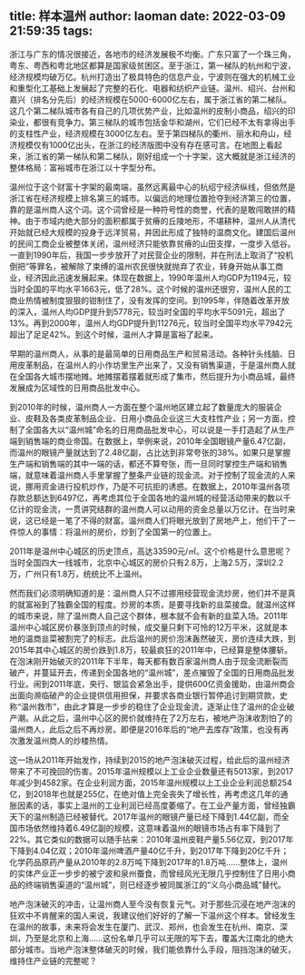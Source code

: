 title: 样本温州
author: laoman
date: 2022-03-09 21:59:35
tags:
---
浙江与广东的情况很接近，各地市的经济发展极不均衡。广东只富了一个珠三角，粤东、粤西和粤北地区都算是国家级贫困区。至于浙江，第一梯队的杭州和宁波，经济规模均破万亿。杭州打造出了极具特色的信息产业，宁波则在强大的机械工业和重型化工基础上发展起了完整的石化、电器和纺织产业链。温州、绍兴、台州和嘉兴（排名分先后）的经济规模在5000-6000亿左右，属于浙江省的第二梯队。这几个第二梯队城市各有自己的几项优势产业，比如温州的皮制小商品，绍兴的印染业，都很有竞争力。第三梯队的城市包括金华和湖州，它们已经不太有拿得出手的支柱性产业，经济规模在3000亿左右。至于第四梯队的衢州、丽水和舟山，经济规模仅有1000亿出头，在浙江的经济版图中没有存在感可言。在地图上看起来，浙江省的第一梯队和第二梯队，刚好组成一个十字架，这大概就是浙江经济的整体格局：富裕城市在浙江以十字型分布。







温州位于这个财富十字架的最南端，虽然远离最中心的杭绍宁经济纵线，但依然是浙江省在经济规模上排名第三的城市。以偏远的地理位置抢夺到经济第三的位置，靠的是温州商人这个词。这个词曾经是一种符号性的商誉，代表的是敢闯敢拼的精神。由于市域内绝大部分的面积都属于贫瘠的丘陵地形，不堪耕种，温州人从清代开始就已经大规模的投身于远洋贸易，并因此形成了独特的温商文化。建国后温州的民间工商企业被整体关闭，温州经济只能依靠贫瘠的山田支撑，一度步入低谷。一直到1990年后，我国一步步放开了对民营企业的限制，并在刑法上取消了“投机倒把”等罪名，被解除了束缚的温州农民很快就抛弃了农业，转身开始从事工商业，经济因此迅速发展起来。体现在数据上，1990年温州人均GDP为1194元，较当时全国的平均水平1663元，低了28%。这个时候的温州还很穷，温州人民的工商业热情被制度狠狠的钳制住了，没有发挥的空间。到1995年，伴随着改革开放的深入，温州人均GDP提升到5778元，较当时全国的平均水平5091元，超出了13%。再到2000年，温州人均GDP提升到11276元，较当时全国平均水平7942元超出了足足42%。到这个时候，温州人才算是富裕了起来。



早期的温州商人，从事的是最简单的日用商品生产和贸易活动。各种针头线脑、日用皮革制品，在温州人的小作坊里生产出来了，又没有销售渠道，于是温州商人就在全国各大城市摆地摊。地摊摆着摆着就形成了集市，然后提升为小商品城，最终发展成为区域性的日用商品批发中心。



到2010年的时候，温州商人一方面在整个温州地区建立起了数量庞大的服装企业、皮鞋及各类皮革制品企业、日用小商品企业这三大支柱性产业；另一方面，控制了全国各大以“温州城”命名的日用商品批发中心，可以说是一手打造起了从生产端到销售端的商业帝国。在数据上，举例来说，2010年全国眼镜产量6.47亿副，而温州的眼镜产量就达到了2.48亿副，占比达到非常夸张的38%。如果只是掌握生产端和销售端的其中一端的话，都还不算夸张，而一旦同时掌控生产端和销售端，就意味着温州商人手里掌握了整条产业链的现金流。对于控制了现金流的人来说，挪用资金进行投机炒作，乃是不可抗拒的诱惑。在数据上，2010年温州各项存款总额达到6497亿，再考虑其位于全国各地的温州城的经营活动带来的数以千亿计的现金流，一贯讲究结群的温州商人可以动用的资金总量以万亿计。在当时来说，这已经是一笔了不得的财富。温州商人们将眼光放到了房地产上，他们干了一件惊人的事情：将温州的房价，炒到了全国第一的位置上。







2011年是温州中心城区的历史顶点，高达33590元/㎡。这个价格是什么意思呢？当时全国四大一线城市，北京中心城区的房价只有2.8万，上海2.5万，深圳2.2万，广州只有1.8万，统统比不上温州。



然而我们必须明确知道的是：温州商人只不过挪用经营现金流炒房，他们并不是真的就富裕到了独霸全国的程度。炒房的本质，是要寻找新的韭菜接盘。就温州这样的城市来说，除了温州商人自己这个群体，根本就不会有新的韭菜入场。2011年温州中心城区房价暴涨到顶点的时候，成交量只剩下可怜的12万平米，这就是本地的温商韭菜被割完了的标志。此后温州的房价泡沫轰然破灭，房价连续大跌，到2015年其中心城区的房价跌到1.8万，较最疯狂的2011年中，已经算是整体腰斩。在泡沫刚开始破灭的2011年下半年，每天都有数百家温州商人由于现金流断裂而破产，并蔓延开去，传递到全国各地的“温州城”，差点摧毁了全国的日用商品批发行业。闹到2011年底，央行、银监会紧急出手，提供600亿资金援助，由温州商会出面向濒临破产的企业提供信用担保，并要求各商业银行暂停追讨到期贷款，史称“温州救市”，由此才算是一步步的稳住了企业现金流，逐渐止住了温州的企业破产潮。从此之后，温州中心区的房价就维持在了2万左右，被地产泡沫收割怕了的温州商人，此后之后不再炒房。即便是2016年后的“地产去库存”政策，也没有再次激发温州商人的炒楼热情。



这一场从2011年开始发作，持续到2015的地产泡沫破灭过程，给此后的温州经济带来了不可挽回的伤害。2015年温州规模以上工业企业数量还有5013家，到2017年减少到4582家。在企业利润方面，2015年温州规模以上工业企业利润总额254亿，到2018年也就是255亿，在绝对值上完全丧失了增长性，再考虑这几年的通胀因素的话，事实上温州的工业利润已经高度萎缩了。在工业产量方面，曾经独霸天下的温州制造已经被替代。2017年温州的眼镜产量已经下降到1.44亿副，而全国市场依然维持着6.49亿副的规模，这意味着温州的眼镜市场占有率下降到了22%。其它类似的数据可以随手拈来：2010年温州皮鞋产量5.56亿双，到2017年下降到4.04亿双；2010年温州啤酒产量40亿千升，到2017年下降到20亿千升；化学药品原药产量从2010年的2.8万吨下降到2017年的1.8万吨……整体上，温州的实体产业正一步步的被宁波和泉州蚕食，而曾经风光无限几乎控制住了日用小商品的终端销售渠道的“温州城”，则已经逐步被同属浙江的“义乌小商品城”替代。



地产泡沫破灭的冲击，让温州商人至今没有恢复元气。对于那些沉浸在地产泡沫的狂欢中不肯醒来的国人来说，我建议他们好好的了解一下温州这个样本。曾经发生在温州的故事，未来将会发生在厦门、武汉、郑州，也会发生在杭州、南京、深圳，乃至是北京和上海……这份名单几乎可以无限的写下去，覆盖大江南北的绝大部分城市。当地产泡沫整体破灭的时候，我们能依靠什么手段，阻挡泡沫的破灭，维持住产业链的完整呢？
